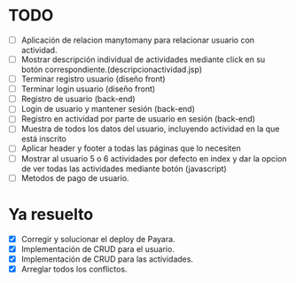 
# TODO

- [ ] Aplicación de relacion manytomany para relacionar usuario con actividad.
- [ ] Mostrar descripción individual de actividades mediante click en su botón correspondiente.(descripcionactividad.jsp)
- [ ] Terminar registro usuario (diseño front)
- [ ]  Terminar login usuario (diseño front)
- [ ]  Registro de usuario (back-end)
- [ ]  Login de usuario y mantener sesión (back-end)
- [ ]  Registro en actividad por parte de usuario en sesión (back-end)
- [ ] Muestra de todos los datos del usuario, incluyendo actividad en la que está inscrito
- [ ] Aplicar header y footer a todas las páginas que lo necesiten
- [ ] Mostrar al usuario 5 o 6 actividades por defecto en index y dar la opcion de ver todas las actividades mediante botón (javascript)
- [ ] Metodos de pago de usuario.
# Ya resuelto

- [x] Corregir y solucionar el deploy de Payara.
- [x] Implementación de CRUD para el usuario.
- [x] Implementación de CRUD para las actividades.
- [x] Arreglar todos los conflictos.